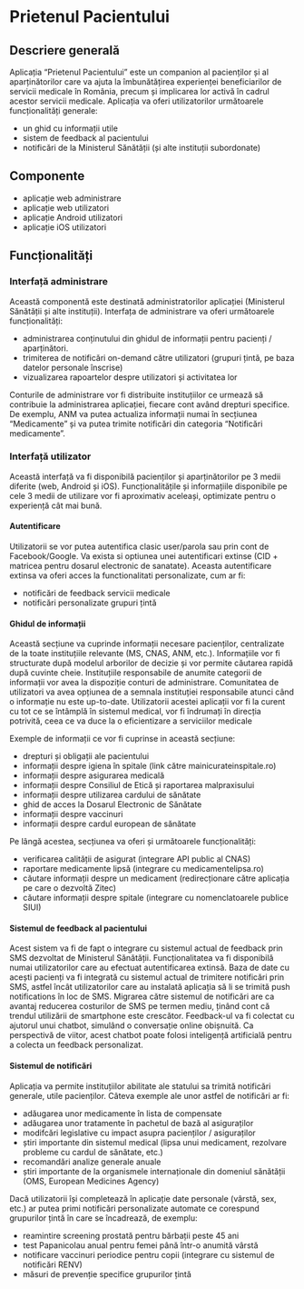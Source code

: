 # Prietenul Pacientului

## Descriere generală
Aplicația “Prietenul Pacientului” este un companion al pacienților și al aparținătorilor care va ajuta la îmbunătățirea experienței beneficiarilor de servicii medicale în România, precum și implicarea lor activă în cadrul acestor servicii medicale.
Aplicația va oferi utilizatorilor următoarele funcționalități generale:
- un ghid cu informații utile
- sistem de feedback al pacientului
- notificări de la Ministerul Sănătății (și alte instituții subordonate)

## Componente
- aplicație web administrare
- aplicație web utilizatori 
- aplicație Android utilizatori 
- aplicație iOS utilizatori 

## Funcționalități

### Interfață administrare
Această componentă este destinată administratorilor aplicației (Ministerul Sănătății și alte instituții).
Interfața de administrare va oferi următoarele funcționalități:
- administrarea conținutului din ghidul de informații pentru pacienți / aparținători.
- trimiterea de notificări on-demand către utilizatori (grupuri țintă, pe baza datelor personale înscrise)
- vizualizarea rapoartelor despre utilizatori și activitatea lor

Conturile de administrare vor fi distribuite instituțiilor ce urmează să contribuie la administrarea aplicației, fiecare cont având drepturi specifice. De exemplu, ANM va putea actualiza informații numai în secțiunea “Medicamente” și va putea trimite notificări din categoria “Notificări medicamente”.

### Interfață utilizator
Această interfață va fi disponibilă pacienților și aparținătorilor pe 3 medii diferite (web, Android și iOS). Funcționalitățile și informațiile disponibile pe cele 3 medii de utilizare vor fi aproximativ aceleași, optimizate pentru o experiență cât mai bună.

#### Autentificare
Utilizatorii se vor putea autentifica clasic user/parola sau prin cont de Facebook/Google.
Va exista si optiunea unei autentificari extinse (CID + matricea pentru dosarul electronic de sanatate). Aceasta autentificare extinsa va oferi acces la functionalitati personalizate, cum ar fi:
- notificări de feedback servicii medicale
- notificări personalizate grupuri țintă

#### Ghidul de informații
Această secțiune va cuprinde informații necesare pacienților, centralizate de la toate instituțiile relevante (MS, CNAS, ANM, etc.). Informațiile vor fi structurate după modelul arborilor de decizie și vor permite căutarea rapidă după cuvinte cheie. Instituțiile responsabile de anumite categorii de informații vor avea la dispoziție conturi de administrare. Comunitatea de utilizatori va avea opțiunea de a semnala instituției responsabile atunci când o informație nu este up-to-date. Utilizatorii acestei aplicații vor fi la curent cu tot ce se întâmplă în sistemul medical, vor fi îndrumați în direcția potrivită, ceea ce va duce la o eficientizare a serviciilor medicale


Exemple de informații ce vor fi cuprinse in această secțiune:
- drepturi și obligații ale pacientului
- informații despre igiena în spitale (link către mainicurateinspitale.ro)
- informații despre asigurarea medicală
- informații despre Consiliul de Etică și raportarea malpraxisului
- informații despre utilizarea cardului de sănătate
- ghid de acces la Dosarul Electronic de Sănătate
- informații despre vaccinuri
- informații despre cardul european de sănătate

Pe lângă acestea, secțiunea va oferi și următoarele funcționalități:
- verificarea calității de asigurat (integrare API public al CNAS)
- raportare medicamente lipsă (integrare cu medicamentelipsa.ro)
- căutare informații despre un medicament (redirecționare către aplicația pe care o dezvoltă Zitec)
- căutare informații despre spitale (integrare cu nomenclatoarele publice SIUI)

#### Sistemul de feedback al pacientului
Acest sistem va fi de fapt o integrare cu sistemul actual de feedback prin SMS dezvoltat de Ministerul Sănătății.
Funcționalitatea va fi disponibilă numai utilizatorilor care au efectuat autentificarea extinsă. Baza de date cu acești pacienți va fi integrată cu sistemul actual de trimitere notificări prin SMS, astfel încât utilizatorilor care au instalată aplicația să li se trimită push notifications în loc de SMS. Migrarea către sistemul de notificări are ca avantaj reducerea costurilor de SMS pe termen mediu, ținând cont că trendul utilizării de smartphone este crescător.
Feedback-ul va fi colectat cu ajutorul unui chatbot, simulând o conversație online obișnuită. Ca perspectivă de viitor, acest chatbot poate folosi inteligență artificială pentru a colecta un feedback personalizat.

#### Sistemul de notificări
Aplicația va permite instituțiilor abilitate ale statului sa trimită notificări generale, utile pacienților.
Câteva exemple ale unor astfel de notificări ar fi:
- adăugarea unor medicamente în lista de compensate
- adăugarea unor tratamente în pachetul de bază al asiguraților
- modifcări legislative cu impact asupra pacienților / asiguraților
- știri importante din sistemul medical (lipsa unui medicament, rezolvare probleme cu cardul de sănătate, etc.)
- recomandări analize generale anuale
- știri importante de la organismele internaționale din domeniul sănătății (OMS, European Medicines Agency)

Dacă utilizatorii își completează în aplicație date personale (vârstă, sex, etc.) ar putea primi notificări personalizate automate ce corespund grupurilor țintă în care se încadrează, de exemplu:
- reamintire screening prostată pentru bărbații peste 45 ani
- test Papanicolau anual pentru femei până într-o anumită vârstă
- notificare vaccinuri periodice pentru copii (integrare cu sistemul de notificări RENV)
- măsuri de prevenție specifice grupurilor țintă


